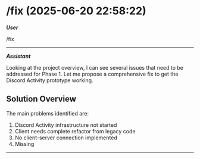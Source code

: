 <!-- Generated by SpecStory -->

# /fix  (2025-06-20 22:58:22)

_**User**_

/fix 

---

_**Assistant**_

Looking at the project overview, I can see several issues that need to be addressed for Phase 1. Let me propose a comprehensive fix to get the Discord Activity prototype working.

## Solution Overview

The main problems identified are:
1. Discord Activity infrastructure not started
2. Client needs complete refactor from legacy code
3. No client-server connection implemented
4. Missing

---

